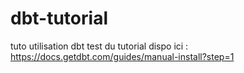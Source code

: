 # dbt-tutorial
tuto utilisation dbt
test du tutorial dispo ici : https://docs.getdbt.com/guides/manual-install?step=1
